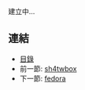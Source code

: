 建立中...

## 連結

   * [目錄](<index.md>)
   * 前一節: [sh4twbox](<05.01.md>)
   * 下一節: [fedora](<05.03.md>)